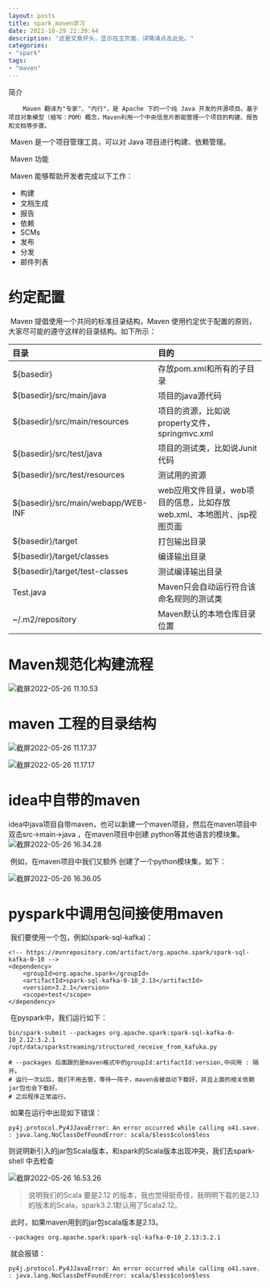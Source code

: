 ```yaml
---
layout: posts
title: spark_maven学习
date: 2022-10-29 22:39:44
description: "这是文章开头，显示在主页面，详情请点击此处。"
categories: 
- "spark"
tags:
- "maven"
---
```


简介 <!--more-->

		Maven 翻译为"专家"、"内行"，是 Apache 下的一个纯 Java 开发的开源项目。基于项目对象模型（缩写：POM）概念，Maven利用一个中央信息片断能管理一个项目的构建、报告和文档等步骤。

​		Maven 是一个项目管理工具，可以对 Java 项目进行构建、依赖管理。

​		Maven 功能

​		Maven 能够帮助开发者完成以下工作：	

- 构建
- 文档生成
- 报告
- 依赖
- SCMs
- 发布
- 分发
- 邮件列表

# 约定配置

​		Maven 提倡使用一个共同的标准目录结构，Maven 使用约定优于配置的原则，大家尽可能的遵守这样的目录结构。如下所示：

| 目录                               | 目的                                                         |
| :--------------------------------- | :----------------------------------------------------------- |
| ${basedir}                         | 存放pom.xml和所有的子目录                                    |
| ${basedir}/src/main/java           | 项目的java源代码                                             |
| ${basedir}/src/main/resources      | 项目的资源，比如说property文件，springmvc.xml                |
| ${basedir}/src/test/java           | 项目的测试类，比如说Junit代码                                |
| ${basedir}/src/test/resources      | 测试用的资源                                                 |
| ${basedir}/src/main/webapp/WEB-INF | web应用文件目录，web项目的信息，比如存放web.xml、本地图片、jsp视图页面 |
| ${basedir}/target                  | 打包输出目录                                                 |
| ${basedir}/target/classes          | 编译输出目录                                                 |
| ${basedir}/target/test-classes     | 测试编译输出目录                                             |
| Test.java                          | Maven只会自动运行符合该命名规则的测试类                      |
| ~/.m2/repository                   | Maven默认的本地仓库目录位置                                  |

# Maven规范化构建流程

![截屏2022-05-26 11.10.53](maven%E5%AD%A6%E4%B9%A0.assets/%E6%88%AA%E5%B1%8F2022-05-26%2011.10.53.jpg)

# maven 工程的目录结构

![截屏2022-05-26 11.17.37](maven%E5%AD%A6%E4%B9%A0.assets/%E6%88%AA%E5%B1%8F2022-05-26%2011.17.37.jpg)

![截屏2022-05-26 11.17.17](maven%E5%AD%A6%E4%B9%A0.assets/%E6%88%AA%E5%B1%8F2022-05-26%2011.17.17.jpg)

# idea中自带的maven

​		idea中java项目自带maven，也可以新建一个maven项目，然后在maven项目中双击src->main->java ，在maven项目中创建 python等其他语言的模块集。![截屏2022-05-26 16.34.28](maven%E5%AD%A6%E4%B9%A0.assets/%E6%88%AA%E5%B1%8F2022-05-26%2016.34.28-7050421.jpg)

​		例如，在maven项目中我们又额外 创建了一个python模块集，如下：

![截屏2022-05-26 16.36.05](maven%E5%AD%A6%E4%B9%A0.assets/%E6%88%AA%E5%B1%8F2022-05-26%2016.36.05.jpg)

# pyspark中调用包间接使用maven

​		我们要使用一个包，例如(spark-sql-kafka)：

```shell
<!-- https://mvnrepository.com/artifact/org.apache.spark/spark-sql-kafka-0-10 -->
<dependency>
    <groupId>org.apache.spark</groupId>
    <artifactId>spark-sql-kafka-0-10_2.13</artifactId>
    <version>3.2.1</version>
    <scope>test</scope>
</dependency>
```

​		在pyspark中，我们运行如下：

```shell
bin/spark-submit --packages org.apache.spark:spark-sql-kafka-0-10_2.12:3.2.1 /opt/data/sparkstreaming/structured_receive_from_kafuka.py

# --packages 后面跟的是maven格式中的groupId:artifactId:version,中间用 : 隔开。
# 运行一次以后，我们不用去管，等待一阵子，maven会被自动下载好，并且上面的相关依赖jar包也会下载好。
# 之后程序正常运行。
```

​		如果在运行中出现如下错误：

`py4j.protocol.Py4JJavaError: An error occurred while calling o41.save.
: java.lang.NoClassDefFoundError: scala/$less$colon$less`

​		则说明新引入的jar包Scala版本，和spark的Scala版本出现冲突，我们去spark-shell 中去检查

![截屏2022-05-26 16.53.26](maven%E5%AD%A6%E4%B9%A0.assets/%E6%88%AA%E5%B1%8F2022-05-26%2016.53.26.jpg)

> 说明我们的Scala 要是2.12 的版本，我也觉得挺奇怪，我明明下载的是2.13的版本的Scala，spark3.2.1默认用了Scala2.12。

​		此时，如果maven用到的jar包scala版本是2.13。

`--packages org.apache.spark:spark-sql-kafka-0-10_2.13:3.2.1`

​		就会报错：

`py4j.protocol.Py4JJavaError: An error occurred while calling o41.save.
: java.lang.NoClassDefFoundError: scala/$less$colon$less`

